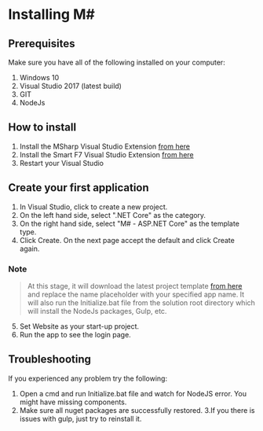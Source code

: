 # Installing M#

## Prerequisites
Make sure you have all of the following installed on your computer:

1. Windows 10
2. Visual Studio 2017 (latest build)
3. GIT
4. NodeJs

## How to install
1. Install the MSharp Visual Studio Extension [from here](https://marketplace.visualstudio.com/items?itemName=Paymon.MSharp)
2. Install the Smart F7 Visual Studio Extension [from here](https://marketplace.visualstudio.com/items?itemName=Paymon.SmartF7)
3. Restart your Visual Studio

## Create your first application

1. In Visual Studio, click to create a new project.
2. On the left hand side, select ".NET Core" as the category.
3. On the right hand side, select "M# - ASP.NET Core" as the template type.
4. Click Create. On the next page accept the default and click Create again.

### Note
>At this stage, it will download the latest project template [from here](https://github.com/Geeksltd/Olive.MvcTemplate) and replace the name placeholder with your specified app name. It will also run the Initialize.bat file from the solution root directory which will install the NodeJs packages, Gulp, etc.

5. Set Website as your start-up project.
6. Run the app to see the login page.

## Troubleshooting
If you experienced any problem try the following:
1. Open a cmd and run Initialize.bat file and watch for NodeJS error. You might have missing components.
2. Make sure all nuget packages are successfully restored.
3.If you there is issues with gulp, just try to reinstall it.
